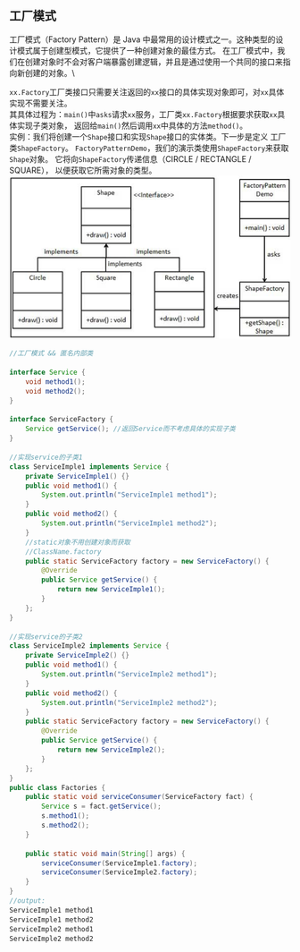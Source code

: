## 工厂模式
工厂模式（Factory Pattern）是 Java 中最常用的设计模式之一。这种类型的设计模式属于创建型模式，它提供了一种创建对象的最佳方式。
在工厂模式中，我们在创建对象时不会对客户端暴露创建逻辑，并且是通过使用一个共同的接口来指向新创建的对象。\

`xx.Factory`工厂类接口只需要关注返回的`xx`接口的具体实现对象即可，对`xx`具体实现不需要关注。\
其具体过程为：`main()`中`asks`请求`xx`服务，工厂类`xx.Factory`根据要求获取`xx`具体实现子类对象，
返回给`main()`然后调用`xx`中具体的方法`method()`。\
实例：我们将创建一个`Shape`接口和实现`Shape`接口的实体类。下一步是定义
工厂类`ShapeFactory`。
`FactoryPatternDemo`，我们的演示类使用`ShapeFactory`来获取`Shape`对象。
它将向`ShapeFactory`传递信息（CIRCLE / RECTANGLE / SQUARE），
以便获取它所需对象的类型。
![工厂模式](https://github.com/foooever/figure/blob/master/Java2020/%E8%AE%BE%E8%AE%A1%E6%A8%A1%E5%BC%8F/factory_pattern_uml_diagram.jpg)

```Java
//工厂模式 && 匿名内部类

interface Service {
    void method1();
    void method2();
}

interface ServiceFactory {
    Service getService(); //返回Service而不考虑具体的实现子类
}

//实现service的子类1
class ServiceImple1 implements Service {
    private ServiceImple1() {}
    public void method1() {
        System.out.println("ServiceImple1 method1");
    }
    public void method2() {
        System.out.println("ServiceImple1 method2");
    }
    //static对象不用创建对象而获取
    //ClassName.factory
    public static ServiceFactory factory = new ServiceFactory() {
        @Override
        public Service getService() {
            return new ServiceImple1();
        }
    };
}

//实现service的子类2
class ServiceImple2 implements Service {
    private ServiceImple2() {}
    public void method1() {
        System.out.println("ServiceImple2 method1");
    }
    public void method2() {
        System.out.println("ServiceImple2 method2");
    }
    public static ServiceFactory factory = new ServiceFactory() {
        @Override
        public Service getService() {
            return new ServiceImple2();
        }
    };
}
public class Factories {
    public static void serviceConsumer(ServiceFactory fact) {
        Service s = fact.getService();
        s.method1();
        s.method2();
    }

    public static void main(String[] args) {
        serviceConsumer(ServiceImple1.factory);
        serviceConsumer(ServiceImple2.factory);
    }
}
//output:
ServiceImple1 method1
ServiceImple1 method2
ServiceImple2 method1
ServiceImple2 method2
```
